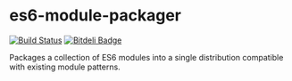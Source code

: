 # es6-module-packager
[![Build Status](https://travis-ci.org/kpdecker/es6-module-packager.png?branch=v0.3.0)](https://travis-ci.org/kpdecker/es6-module-packager)
[![Bitdeli Badge](https://d2weczhvl823v0.cloudfront.net/kpdecker/es6-module-packager/trend.png)](https://bitdeli.com/free "Bitdeli Badge")


Packages a collection of ES6 modules into a single distribution compatible with existing module patterns.

